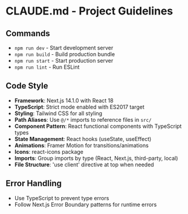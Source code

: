 # CLAUDE.md - Project Guidelines

## Commands
- `npm run dev` - Start development server
- `npm run build` - Build production bundle
- `npm run start` - Start production server
- `npm run lint` - Run ESLint

## Code Style
- **Framework**: Next.js 14.1.0 with React 18
- **TypeScript**: Strict mode enabled with ES2017 target
- **Styling**: Tailwind CSS for all styling
- **Path Aliases**: Use `@/*` imports to reference files in `src/`
- **Component Pattern**: React functional components with TypeScript types
- **State Management**: React hooks (useState, useEffect)
- **Animations**: Framer Motion for transitions/animations
- **Icons**: react-icons package
- **Imports**: Group imports by type (React, Next.js, third-party, local)
- **File Structure**: 'use client' directive at top when needed

## Error Handling
- Use TypeScript to prevent type errors
- Follow Next.js Error Boundary patterns for runtime errors